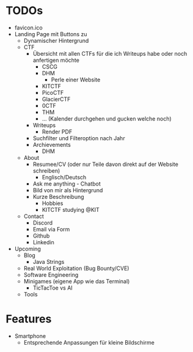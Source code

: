 # TODOs
- favicon.ico
- Landing Page mit Buttons zu
    - Dynamischer Hintergrund
    - CTF
        - Übersicht mit allen CTFs für die ich Writeups habe oder noch anfertigen möchte
            - CSCG
            - DHM
                - Perle einer Website
            - KITCTF
            - PicoCTF
            - GlacierCTF
            - 0CTF
            - THM
            - ... (Kalender durchgehen und gucken welche noch)
        - Writeups
            - Render PDF
        - Suchfilter und Filteroption nach Jahr
        - Archievements
            - DHM
    - About
        - Resumee/CV (oder nur Teile davon direkt auf der Website schreiben)
            - Englisch/Deutsch
        - Ask me anything - Chatbot
        - Bild von mir als Hintergrund
        - Kurze Beschreibung
            - Hobbies
            - KITCTF studying @KIT
    - Contact
        - Discord
        - Email via Form
        - Github
        - Linkedin
- Upcoming
    - Blog
        - Java Strings
    - Real World Exploitation (Bug Bounty/CVE)
    - Software Engineering
    - Minigames (eigene App wie das Terminal)
        - TicTacToe vs AI
    - Tools

# Features
- Smartphone
    - Entsprechende Anpassungen für kleine Bildschirme
